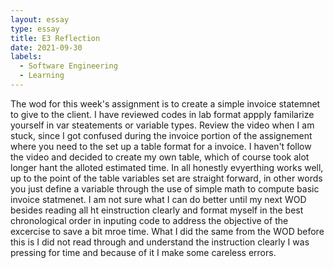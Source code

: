 ```yaml
---
layout: essay
type: essay
title: E3 Reflection
date: 2021-09-30
labels:
  - Software Engineering
  - Learning
---
```

The wod for this week's assignment is to create a simple invoice statemnet to give to the client. I have reviewed codes in lab  format appply familarize yourself in var 
steatements or variable types. Review the video when I am stuck, since I got confused during the invoice portion of the assignement where you need to the set up a table format for 
a invoice. I haven't follow the video and decided to create my own table, which of course took alot longer hant the alloted estimated time. In all honestly evyerthing works well, 
up to the point of the table variables set are straight forward, in other words you just define a variable through the use of simple math to compute basic invoice statmenet.
I am not sure what I can do better until my next WOD besides reading all ht einstruction clearly and format myself in the best chronological order in inputing code to address the 
objective of the excercise to save a bit mroe time. What I did the same  from the WOD before this is I did not read through and understand the instruction clearly I was pressing
for time and because of it I make some careless errors.
